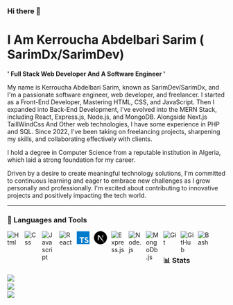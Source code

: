 ### Hi there 👋
# I Am Kerroucha Abdelbari Sarim ( SarimDx/SarimDev)

**' Full Stack Web Developer And A Software Engineer '**

My name is Kerroucha Abdelbari Sarim, known as SarimDev/SarimDx,
and I'm a passionate software engineer, web developer, and freelancer. I started as a Front-End Developer,
Mastering HTML, CSS, and JavaScript. Then I expanded into Back-End Development,
I've evolved into the MERN Stack, including React, Express.js, Node.js, and MongoDB.
Alongside Next.js TaillWindCss And Other web technologies, I have some experience in PHP and SQL.
Since 2022, I've been taking on freelancing projects,
sharpening my skills, and collaborating effectively with clients.

I hold a degree in Computer Science from a reputable institution in Algeria,
which laid a strong foundation for my career.

Driven by a desire to create meaningful technology solutions, I'm committed to continuous learning and eager to embrace new challenges as I grow personally and professionally. I'm excited about contributing to innovative projects and positively impacting the tech world.

--------------------------------------------------------------------------------------------------------------------------------

### 🧰 Languages and Tools

<img align="left" alt="Html" width="30px" style="padding-right:10px;" src="https://cdn.jsdelivr.net/gh/devicons/devicon/icons/html5/html5-original-wordmark.svg" />

<img align="left" alt="Css" width="30px" style="padding-right:10px;"  
  src="https://cdn.jsdelivr.net/gh/devicons/devicon/icons/css3/css3-original-wordmark.svg" />

<img  align="left" alt="Javascript" width="30px" style="padding-right:10px;"
  src="https://cdn.jsdelivr.net/gh/devicons/devicon/icons/javascript/javascript-original.svg" />
          
<img align="left" alt="React" width="30px" style="padding-right:10px;"
  src="https://cdn.jsdelivr.net/gh/devicons/devicon/icons/react/react-original-wordmark.svg" />
                             
<img align="left" alt="Typescript.js" width="30px" style="padding-right:10px;"
  src="https://github.com/devicons/devicon/blob/v2.16.0/icons/typescript/typescript-original.svg" />
  
<img align="left" alt="Typescript.js" width="30px" style="padding-right:10px;"
  src="https://github.com/devicons/devicon/blob/v2.16.0/icons/nextjs/nextjs-original.svg" />


  
<img align="left" alt="Express.js" width="30px" style="padding-right:10px; background-color:white;"
  src="https://cdn.jsdelivr.net/gh/devicons/devicon/icons/express/express-original-wordmark.svg" />
         
           
          
<img align="left" alt="Node.js" width="30px" style="padding-right:10px;"
  src="https://cdn.jsdelivr.net/gh/devicons/devicon/icons/nodejs/nodejs-original-wordmark.svg" />
          
<img align="left" alt="MongoDb.js" width="30px" style="padding-right:10px;"
  src="https://cdn.jsdelivr.net/gh/devicons/devicon/icons/mongodb/mongodb-original-wordmark.svg" />
  
          
<img align="left" alt="Git" width="30px" style="padding-right:10px;" src="https://cdn.jsdelivr.net/gh/devicons/devicon/icons/git/git-original.svg" />

<img align="left" alt="GitHub" width="30px" style="padding-right:10px;" src="https://cdn.jsdelivr.net/gh/devicons/devicon/icons/github/github-original.svg" />

<img align="left" alt="Bash" width="30px" style="padding-right:10px;" src="https://cdn.jsdelivr.net/gh/devicons/devicon/icons/bash/bash-original.svg" />
<br />

#



### 📊 Stats

![](https://github-readme-stats.vercel.app/api?username=sarimAbdelbari&theme=github_dark&hide_border=false&include_all_commits=false&count_private=false)<br/>
![](https://github-readme-streak-stats.herokuapp.com/?user=sarimAbdelbari&theme=github_dark&hide_border=false)<br/>
![](https://github-readme-stats.vercel.app/api/top-langs/?username=sarimAbdelbari&theme=github_dark&hide_border=false&include_all_commits=false&count_private=false&layout=compact)


#
